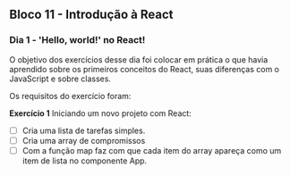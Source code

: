 ## Bloco 11 - Introdução à React
### Dia 1 - 'Hello, world!' no React!

O objetivo dos exercícios desse dia foi colocar em prática o que havia aprendido sobre os primeiros conceitos do React, suas diferenças com o JavaScript e sobre classes.

Os requisitos do exercí­cio foram:

**Exercício 1**
Iniciando um novo projeto com React:

- [ ] Cria uma lista de tarefas simples.
- [ ] Cria uma array de compromissos
- [ ] Com a função map faz com que cada item do array apareça como um item de lista no componente App.
